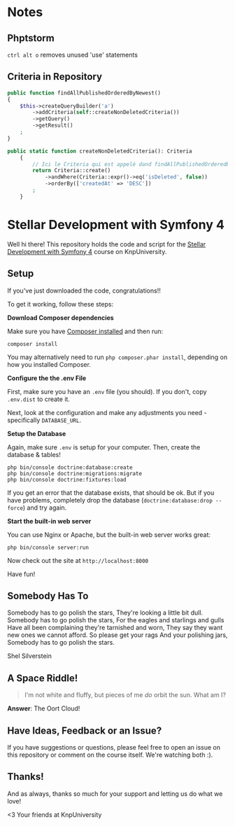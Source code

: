 # Notes

## Phptstorm

`ctrl alt o` removes unused 'use' statements

## Criteria in Repository

```php
public function findAllPublishedOrderedByNewest()
{
    $this->createQueryBuilder('a')
        ->addCriteria(self::createNonDeletedCriteria())
        ->getQuery()
        ->getResult()
    ;
}

public static function createNonDeletedCriteria(): Criteria
    {
        // Ici le Criteria qui est appelé dand findAllPublishedOrderedByNewest()
        return Criteria::create()
            ->andWhere(Criteria::expr()->eq('isDeleted', false))
            ->orderBy(['createdAt' => 'DESC'])
        ;
    }
```

# Stellar Development with Symfony 4

Well hi there! This repository holds the code and script
for the [Stellar Development with Symfony 4](https://knpuniversity.com/screencast/symfony4) course on KnpUniversity.

## Setup

If you've just downloaded the code, congratulations!!

To get it working, follow these steps:

**Download Composer dependencies**

Make sure you have [Composer installed](https://getcomposer.org/download/)
and then run:

```
composer install
```

You may alternatively need to run `php composer.phar install`, depending
on how you installed Composer.

**Configure the the .env File**

First, make sure you have an `.env` file (you should).
If you don't, copy `.env.dist` to create it.

Next, look at the configuration and make any adjustments you
need - specifically `DATABASE_URL`.

**Setup the Database**

Again, make sure `.env` is setup for your computer. Then, create
the database & tables!

```
php bin/console doctrine:database:create
php bin/console doctrine:migrations:migrate
php bin/console doctrine:fixtures:load
```

If you get an error that the database exists, that should
be ok. But if you have problems, completely drop the
database (`doctrine:database:drop --force`) and try again.

**Start the built-in web server**

You can use Nginx or Apache, but the built-in web server works
great:

```
php bin/console server:run
```

Now check out the site at `http://localhost:8000`

Have fun!

## Somebody Has To

Somebody has to go polish the stars,
They're looking a little bit dull.
Somebody has to go polish the stars,
For the eagles and starlings and gulls
Have all been complaining they're tarnished and worn,
They say they want new ones we cannot afford.
So please get your rags
And your polishing jars,
Somebody has to go polish the stars.

Shel Silverstein

## A Space Riddle!

> I'm not white and fluffy, but pieces of me *do* orbit the sun. What am I?

**Answer**: The Oort Cloud!

## Have Ideas, Feedback or an Issue?

If you have suggestions or questions, please feel free to
open an issue on this repository or comment on the course
itself. We're watching both :).

## Thanks!

And as always, thanks so much for your support and letting
us do what we love!

<3 Your friends at KnpUniversity
